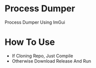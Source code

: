 # Process Dumper
Process Dumper Using ImGui
<h1>How To Use</h1>
<ul>
  <li>If Cloning Repo, Just Compile</a></li>
  <li>Otherwise Download Release And Run</li>
</ul>


